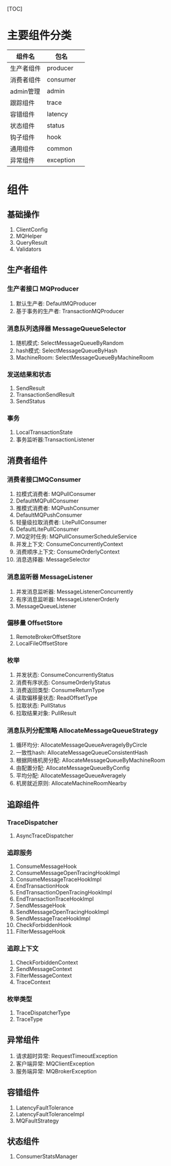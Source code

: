[TOC]



# 主要组件分类

| 组件名     | 包名      |      |
| ---------- | --------- | ---- |
| 生产者组件 | producer  |      |
| 消费者组件 | consumer  |      |
| admin管理  | admin     |      |
| 跟踪组件   | trace     |      |
| 容错组件   | latency   |      |
| 状态组件   | status    |      |
| 钩子组件   | hook      |      |
| 通用组件   | common    |      |
| 异常组件   | exception |      |



# 组件

## 基础操作

1.  ClientConfig
2.  MQHelper
3.  QueryResult
4.  Validators

## 生产者组件 

### 生产者接口  MQProducer

1.   默认生产者: DefaultMQProducer
   1. 基于事务的生产者: TransactionMQProducer

### 消息队列选择器  MessageQueueSelector

1.  随机模式: SelectMessageQueueByRandom
2. hash模式: SelectMessageQueueByHash
3.  MachineRoom: SelectMessageQueueByMachineRoom

### 发送结果和状态

1.  SendResult
   1.  TransactionSendResult
2.  SendStatus

### 事务

1.  LocalTransactionState
2.  事务监听器:TransactionListener

## 消费者组件

### 消费者接口MQConsumer

1.  拉模式消费者: MQPullConsumer
   1.  DefaultMQPullConsumer
2.   推模式消费者:  MQPushConsumer
   1.  DefaultMQPushConsumer
3.  轻量级拉取消费者: LitePullConsumer
   1.  DefaultLitePullConsumer
4. MQ定时任务: MQPullConsumerScheduleService
5. 并发上下文: ConsumeConcurrentlyContext
6. 消费顺序上下文: ConsumeOrderlyContext
7. 消息选择器: MessageSelector

### 消息监听器 MessageListener

1.  并发消息监听器: MessageListenerConcurrently
2.  有序消息监听器: MessageListenerOrderly
3.  MessageQueueListener

### 偏移量  OffsetStore

1.  RemoteBrokerOffsetStore
2.  LocalFileOffsetStore

### 枚举

1. 并发状态: ConsumeConcurrentlyStatus
2. 消费有序状态: ConsumeOrderlyStatus
3. 消费返回类型: ConsumeReturnType
4. 读取偏移量状态: ReadOffsetType
5. 拉取状态: PullStatus
6. 拉取结果对象: PullResult

### 消息队列分配策略 AllocateMessageQueueStrategy

1.   循环均分: AllocateMessageQueueAveragelyByCircle
2.  一致性hash: AllocateMessageQueueConsistentHash
3. 根据网络机房分配: AllocateMessageQueueByMachineRoom
4. 由配置分配: AllocateMessageQueueByConfig
5. 平均分配: AllocateMessageQueueAveragely
6. 机房就近原则: AllocateMachineRoomNearby

## 追踪组件

### TraceDispatcher

1.   AsyncTraceDispatcher

### 追踪服务

1.  ConsumeMessageHook
   1.  ConsumeMessageOpenTracingHookImpl
   2.  ConsumeMessageTraceHookImpl
2.  EndTransactionHook
   1.  EndTransactionOpenTracingHookImpl
   2.  EndTransactionTraceHookImpl
3.  SendMessageHook
   1.  SendMessageOpenTracingHookImpl
   2.  SendMessageTraceHookImpl
4.  CheckForbiddenHook
5.  FilterMessageHook

### 追踪上下文

1.   CheckForbiddenContext
2.  SendMessageContext
3.  FilterMessageContext
4.  TraceContext

### 枚举类型

1.  TraceDispatcherType
2.  TraceType

## 异常组件

1. 请求超时异常:  RequestTimeoutException
2. 客户端异常: MQClientException
3. 服务端异常: MQBrokerException

## 容错组件

1.  LatencyFaultTolerance
   1.  LatencyFaultToleranceImpl
2.  MQFaultStrategy

## 状态组件

1.  ConsumerStatsManager


